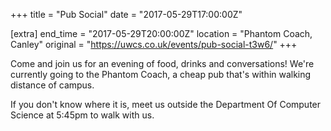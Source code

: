 +++
title = "Pub Social"
date = "2017-05-29T17:00:00Z"

[extra]
end_time = "2017-05-29T20:00:00Z"
location = "Phantom Coach, Canley"
original = "https://uwcs.co.uk/events/pub-social-t3w6/"
+++

Come and join us for an evening of food, drinks and conversations\! We're currently going to the Phantom Coach, a cheap pub that's within walking distance of campus.

If you don't know where it is, meet us outside the Department Of Computer Science at 5:45pm to walk with us.

